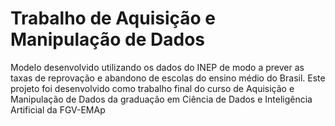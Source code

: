 # Trabalho de Aquisição e Manipulação de Dados

Modelo desenvolvido utilizando os dados do INEP de modo a prever as taxas de reprovação e abandono de escolas do ensino médio do Brasil. Este projeto foi desenvolvido como trabalho final do curso de Aquisição e Manipulação de Dados da graduação em Ciência de Dados e Inteligência Artificial da FGV-EMAp